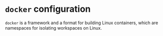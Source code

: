 # `docker` configuration

`docker` is a framework and a format for building Linux containers, which are
namespaces for isolating workspaces on Linux.
